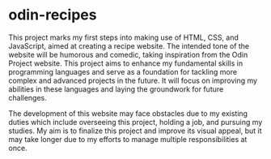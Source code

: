 # odin-recipes

This project marks my first steps into making use of HTML, CSS, and JavaScript, aimed at creating a recipe website. The intended tone of the website will be humorous and comedic, taking inspiration from the Odin Project website. This project aims to enhance my fundamental skills in programming languages and serve as a foundation for tackling more complex and advanced projects in the future. It will focus on improving my abilities in these languages and laying the groundwork for future challenges.

The development of this website may face obstacles due to my existing duties which include overseeing this project, holding a job, and pursuing my studies. My aim is to finalize this project and improve its visual appeal, but it may take longer due to my efforts to manage multiple responsibilities at once.
